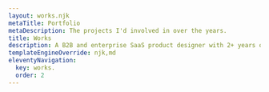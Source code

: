 ```yaml
---
layout: works.njk
metaTitle: Portfolio
metaDescription: The projects I'd involved in over the years.
title: Works
description: A B2B and enterprise SaaS product designer with 2+ years of experience. Skilled at interface design and developing prototypes for web and mobile apps.
templateEngineOverride: njk,md
eleventyNavigation:
  key: works.
  order: 2
---
```

